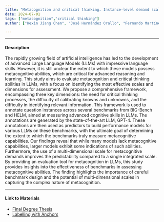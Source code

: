 ```yaml
---
title: "Metacognition and critical thinking. Instance-level demand scales and annotation by LLMs" 
date: 2024-07-01
tags: ["metacognition","critical thinking"]
author: ["Kexin Jiang Chen", "José Hernández Orallo", "Fernando Martínez Plumed"]

---
```


---

#### Description

The rapidly growing field of artificial intelligence has led to the development of advanced Large
Language Models (LLMs) with impressive language skills. However, it is still unclear the extent
to which these models possess metacognitive abilities, which are critical for advanced
reasoning and learning. This study aims to evaluate metacognition and critical thinking abilities
in LLMs, with a focus on identifying the most effective scales and dimensions for assessment.
We propose a comprehensive framework, encompassing three key dimensions: the need for
critical thinking processes, the difficulty of calibrating knowns and unknowns, and the difficulty in
identifying relevant information. This framework is used to annotate question instances across
several benchmarks from BIG-Bench and HELM, aimed at measuring advanced cognitive skills
in LLMs. The annotations are generated by the state-of-the-art LLM, GPT-4. These annotations
are then used as predictors to build performance models for various LLMs on these
benchmarks, with the ultimate goal of determining the extent to which the benchmarks truly
measure metacognitive capabilities. Our findings reveal that while many models lack
metacognitive capabilities, larger models exhibit some indications of such abilities. Furthermore,
the use of a multi-dimensional scale for metacognitive demands improves the predictability
compared to a single integrated scale. By providing an evaluation tool for metacognition in
LLMs, this study provides insights into the effectiveness of benchmarks in assessing
metacognitive abilities. The finding highlights the importance of careful benchmark design and
the potential of multi-dimensional scales in capturing the complex nature of metacognition.

---

#### Link to Materials

+ [Final Degree Thesis](final_degree_thesis.pdf)
+ [Labelling with Anchors](labelling_with_anchors.pdf)